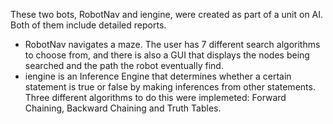 These two bots, RobotNav and iengine, were created as part of a unit on AI. Both of them include detailed reports.
* RobotNav navigates a maze. The user has 7 different search algorithms to choose from, and there is also a GUI that displays the nodes being searched and the path the robot eventually find.
* iengine is an Inference Engine that determines whether a certain statement is true or false by making inferences from other statements. Three different algorithms to do this were implemeted: Forward Chaining, Backward Chaining and Truth Tables.